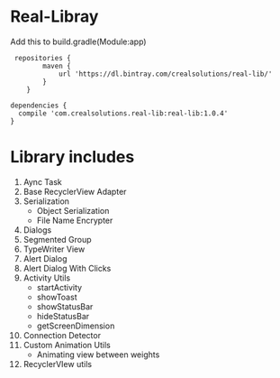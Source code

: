# Real-Libray
Add this to build.gradle(Module:app)
``` 
 repositories {
        maven {
            url 'https://dl.bintray.com/crealsolutions/real-lib/'
        }
    }
  ``` 
  ``` 
dependencies {
    compile 'com.crealsolutions.real-lib:real-lib:1.0.4'
}
``` 
# Library includes
1. Aync Task
2. Base RecyclerView Adapter
3. Serialization
    * Object Serialization
    * File Name Encrypter
4. Dialogs
5. Segmented Group
6. TypeWriter View
7. Alert Dialog
8. Alert Dialog With Clicks
9. Activity Utils
    * startActivity
    * showToast
    * showStatusBar
    * hideStatusBar
    * getScreenDimension
10. Connection Detector
11. Custom Animation Utils
    * Animating view between weights
12. RecyclerVIew utils
